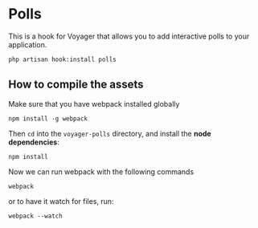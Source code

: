 # Polls
This is a hook for Voyager that allows you to add interactive polls to your application.

```bash
php artisan hook:install polls
```

## How to compile the assets

Make sure that you have webpack installed globally

```
npm install -g webpack
```

Then `cd` into the  `voyager-polls` directory, and install the **node dependencies**:

```
npm install
```

Now we can run webpack with the following commands

```
webpack
```

or to have it watch for files, run:

```
webpack --watch
```

